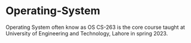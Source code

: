 # Operating-System
Operating System often know as OS CS-263 is the core course taught at University of Engineering and Technology, Lahore in spring 2023.
